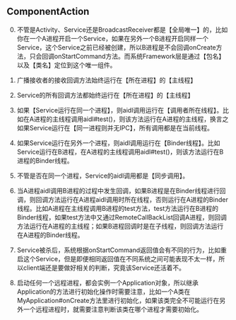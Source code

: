 ## ComponentAction
0. 不管是Activity、Service还是BroadcastReceiver都是【全局唯一】的，比如你在一个A进程开启一个Service，如果在另外一个B进程开启同样一个Service，这个Service之前已经被创建，所以B进程是不会回调onCreate方法，只会回调onStartCommand方法。而系统Framework层是通过【包名】以及【类名】定位到这个唯一组件。

1. 广播接收者的接收回调方法始终运行在【所在进程】的【主线程】

2. Service的所有回调方法都始终运行在【所在进程】的【主线程】

3. 如果【Service运行在同一个进程】，则aidl调用运行在【调用者所在线程】。比如在A进程的主线程调用aidl#test()，则该方法运行在A进程的主线程，换言之如果Service运行在【同一进程则并无IPC】，所有调用都是在当前线程。

4. 如果Service运行在另外一个进程，则aidl调用运行在【Binder线程】。比如Service运行在B进程，在A进程的主线程调用aidl#test()，则该方法运行在B进程的Binder线程。

5. 不管是否在同一个进程，Service的aidl调用都是【同步调用】。

6. 当A进程aidl调用B进程的过程中发生回调，如果B进程是在Binder线程进行回调，则回调方法运行在A进程aidl调用时所在线程，否则运行在A进程的Binder线程。比如A进程在主线程调用B进程的test方法，test方法运行在B进程的Binder线程，如果test方法中又通过RemoteCallBackList回调A进程，则回调方法运行在A进程的主线程；如果B进程回调时是在子线程，则回调方法运行在A进程的Binder线程。

7. Service被杀后，系统根据onStartCommand返回值会有不同的行为，比如重启这个Service，但是即便相同返回值在不同系统之间可能表现不太一样，所以client端还是要做好相关的判断，究竟该Service还活着不。

8. 启动任何一个远程进程，都会实例一个Application对象，所以继承Application的方法进行初始化操作时需要注意，比如一个A类在MyApplication#onCreate方法里进行初始化，如果该类完全不可能运行在另外一个远程进程时，就需要注意判断该类在哪个进程才需要初始化。
